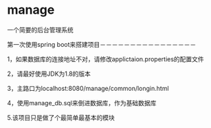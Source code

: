 # manage
一个简要的后台管理系统

第一次使用spring boot来搭建项目－－－－－－－－－－－－－－－－

1，如果数据库的连接地址不对，请修改applictaion.properties的配置文件

2，请最好使用JDK为1.8的版本

3，主路口为localhost:8080/manage/common/longin.html

4，使用manage_db.sql来倒进数据库，作为基础数据库

5.该项目只是做了个最简单最基本的模块



